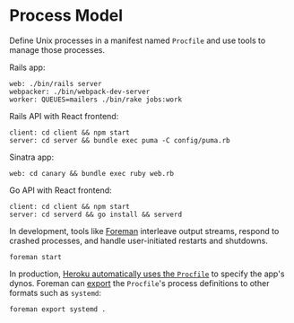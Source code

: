 # Process Model

Define Unix processes in a manifest named `Procfile`
and use tools to manage those processes.

Rails app:

```
web: ./bin/rails server
webpacker: ./bin/webpack-dev-server
worker: QUEUES=mailers ./bin/rake jobs:work
```

Rails API with React frontend:

```
client: cd client && npm start
server: cd server && bundle exec puma -C config/puma.rb
```

Sinatra app:

```
web: cd canary && bundle exec ruby web.rb
```

Go API with React frontend:

```
client: cd client && npm start
server: cd serverd && go install && serverd
```

In development,
tools like [Foreman](https://ddollar.github.io/foreman/)
interleave output streams,
respond to crashed processes,
and handle user-initiated restarts and shutdowns.

```
foreman start
```

In production,
[Heroku automatically uses the `Procfile`][heroku] to specify the app's dynos.
Foreman can [export] the `Procfile`'s process definitions
to other formats such as `systemd`:

[heroku]: https://devcenter.heroku.com/articles/procfile
[export]: https://ddollar.github.io/foreman/#EXPORTING

```
foreman export systemd .
```
